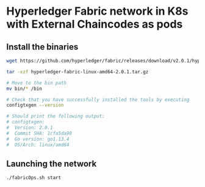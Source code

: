 # Hyperledger Fabric network in K8s with External Chaincodes as pods

## Install the binaries

```sh
wget https://github.com/hyperledger/fabric/releases/download/v2.0.1/hyperledger-fabric-linux-amd64-2.0.1.tar.gz

tar -xzf hyperledger-fabric-linux-amd64-2.0.1.tar.gz

# Move to the bin path
mv bin/* /bin

# Check that you have successfully installed the tools by executing
configtxgen --version

# Should print the following output:
# configtxgen:
#  Version: 2.0.1
#  Commit SHA: 1cfa5da98
#  Go version: go1.13.4
#  OS/Arch: linux/amd64
```

## Launching the network

```sh
./fabricOps.sh start
```
